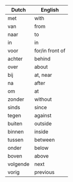 | Dutch    | English         |
|----------|-----------------|
| met      | with            |
| van      | from            |
| naar     | to              |
| in       | in              |
| voor     | for/in front of |
| achter   | behind          |
| over     | about           |
| bij      | at, near        |
| na       | after           |
| om       | at              |
| zonder   | without         |
| sinds    | since           |
| tegen    | against         |
| buiten   | outside         |
| binnen   | inside          |
| tussen   | between         |
| onder    | below           |
| boven    | above           |
| volgende | next            |
| vorig    | previous        |




